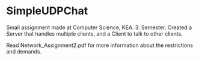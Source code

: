 # SimpleUDPChat
Small assignment made at Computer Science, KEA. 3. Semester. Created a Server that handles multiple clients, and a Client to talk to other clients.

Read Network_Assignment2.pdf for more information about the restrictions and demands.
